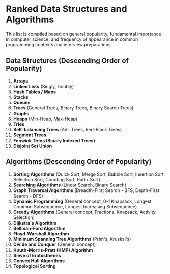 # Ranked Data Structures and Algorithms

This list is compiled based on general popularity, fundamental importance in computer science, and frequency of appearance in common programming contexts and interview preparations.

## Data Structures (Descending Order of Popularity)

1.  **Arrays**
2.  **Linked Lists** (Singly, Doubly)
3.  **Hash Tables / Maps**
4.  **Stacks**
5.  **Queues**
6.  **Trees** (General Trees, Binary Trees, Binary Search Trees)
7.  **Graphs**
8.  **Heaps** (Min-Heap, Max-Heap)
9.  **Tries**
10. **Self-balancing Trees** (AVL Trees, Red-Black Trees)
11. **Segment Trees**
12. **Fenwick Trees (Binary Indexed Trees)**
13. **Disjoint Set Union**

## Algorithms (Descending Order of Popularity)

1.  **Sorting Algorithms** (Quick Sort, Merge Sort, Bubble Sort, Insertion Sort, Selection Sort, Counting Sort, Radix Sort)
2.  **Searching Algorithms** (Linear Search, Binary Search)
3.  **Graph Traversal Algorithms** (Breadth-First Search - BFS, Depth-First Search - DFS)
4.  **Dynamic Programming** (General concept, 0-1 Knapsack, Longest Common Subsequence, Longest Increasing Subsequence)
5.  **Greedy Algorithms** (General concept, Fractional Knapsack, Activity Selection)
6.  **Dijkstra's Algorithm**
7.  **Bellman-Ford Algorithm**
8.  **Floyd-Warshall Algorithm**
9.  **Minimum Spanning Tree Algorithms** (Prim's, Kruskal's)
10. **Divide and Conquer** (General concept)
11. **Knuth-Morris-Pratt (KMP) Algorithm**
12. **Sieve of Eratosthenes**
13. **Convex Hull Algorithms**
14. **Topological Sorting**


